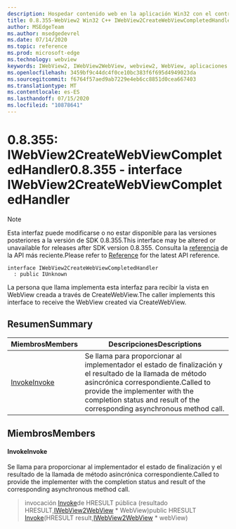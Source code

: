 ```yaml
---
description: Hospedar contenido web en la aplicación Win32 con el control Microsoft Edge WebView2
title: 0.8.355-WebView2 Win32 C++ IWebView2CreateWebViewCompletedHandler
author: MSEdgeTeam
ms.author: msedgedevrel
ms.date: 07/14/2020
ms.topic: reference
ms.prod: microsoft-edge
ms.technology: webview
keywords: IWebView2, IWebView2WebView, webview2, WebView, aplicaciones Win32, Win32, Edge
ms.openlocfilehash: 3459bf9c44dc4f0ce10bc383f6f695d4949023da
ms.sourcegitcommit: f6764f57aed9ab7229e4eb6cc8851d0cea667403
ms.translationtype: MT
ms.contentlocale: es-ES
ms.lasthandoff: 07/15/2020
ms.locfileid: "10878641"
---
```

# <span data-ttu-id="aba1d-104">0.8.355: IWebView2CreateWebViewCompletedHandler</span><span class="sxs-lookup"><span data-stu-id="aba1d-104">0.8.355 - interface IWebView2CreateWebViewCompletedHandler</span></span> 

> [!NOTE]
> <span data-ttu-id="aba1d-105">Esta interfaz puede modificarse o no estar disponible para las versiones posteriores a la versión de SDK 0.8.355.</span><span class="sxs-lookup"><span data-stu-id="aba1d-105">This interface may be altered or unavailable for releases after SDK version 0.8.355.</span></span> <span data-ttu-id="aba1d-106">Consulta la [referencia](../../../webview2-api-reference.md) de la API más reciente.</span><span class="sxs-lookup"><span data-stu-id="aba1d-106">Please refer to [Reference](../../../webview2-api-reference.md) for the latest API reference.</span></span>

```
interface IWebView2CreateWebViewCompletedHandler
  : public IUnknown
```

<span data-ttu-id="aba1d-107">La persona que llama implementa esta interfaz para recibir la vista en WebView creada a través de CreateWebView.</span><span class="sxs-lookup"><span data-stu-id="aba1d-107">The caller implements this interface to receive the WebView created via CreateWebView.</span></span>

## <span data-ttu-id="aba1d-108">Resumen</span><span class="sxs-lookup"><span data-stu-id="aba1d-108">Summary</span></span>

 <span data-ttu-id="aba1d-109">Miembros</span><span class="sxs-lookup"><span data-stu-id="aba1d-109">Members</span></span>                        | <span data-ttu-id="aba1d-110">Descripciones</span><span class="sxs-lookup"><span data-stu-id="aba1d-110">Descriptions</span></span>
--------------------------------|---------------------------------------------
[<span data-ttu-id="aba1d-111">Invoke</span><span class="sxs-lookup"><span data-stu-id="aba1d-111">Invoke</span></span>](#invoke) | <span data-ttu-id="aba1d-112">Se llama para proporcionar al implementador el estado de finalización y el resultado de la llamada de método asincrónica correspondiente.</span><span class="sxs-lookup"><span data-stu-id="aba1d-112">Called to provide the implementer with the completion status and result of the corresponding asynchronous method call.</span></span>

## <span data-ttu-id="aba1d-113">Miembros</span><span class="sxs-lookup"><span data-stu-id="aba1d-113">Members</span></span>

#### <span data-ttu-id="aba1d-114">Invoke</span><span class="sxs-lookup"><span data-stu-id="aba1d-114">Invoke</span></span> 

<span data-ttu-id="aba1d-115">Se llama para proporcionar al implementador el estado de finalización y el resultado de la llamada de método asincrónica correspondiente.</span><span class="sxs-lookup"><span data-stu-id="aba1d-115">Called to provide the implementer with the completion status and result of the corresponding asynchronous method call.</span></span>

> <span data-ttu-id="aba1d-116">invocación [Invoke](#invoke)de HRESULT pública (resultado HRESULT,[IWebView2WebView](IWebView2WebView.md) \* WebView)</span><span class="sxs-lookup"><span data-stu-id="aba1d-116">public HRESULT [Invoke](#invoke)(HRESULT result,[IWebView2WebView](IWebView2WebView.md) \* webView)</span></span>

